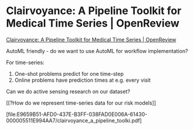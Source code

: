 # Clairvoyance: A Pipeline Toolkit for Medical Time Series | OpenReview
[Clairvoyance: A Pipeline Toolkit for Medical Time Series | OpenReview](https://openreview.net/forum?id=xnC8YwKUE3k)

AutoML friendly - do we want to use AutoML for workflow implementation? 

For time-series:
1. One-shot problems predict for one time-step
2. Online problems have prediction times at e.g. every visit

Can we do active sensing research on our dataset?



[[?How do we represent time-series data for our risk models]]

[file:E9659B51-AFD0-437E-B3FF-038FAD0E006A-61430-000005511E994AA7/clairvoyance_a_pipeline_toolki.pdf]

<!-- #Readable -->

<!-- {BearID:DC7586DC-2D93-424A-A040-7D85A8CB12F1-25545-000003CCBC7A3ED6} -->
